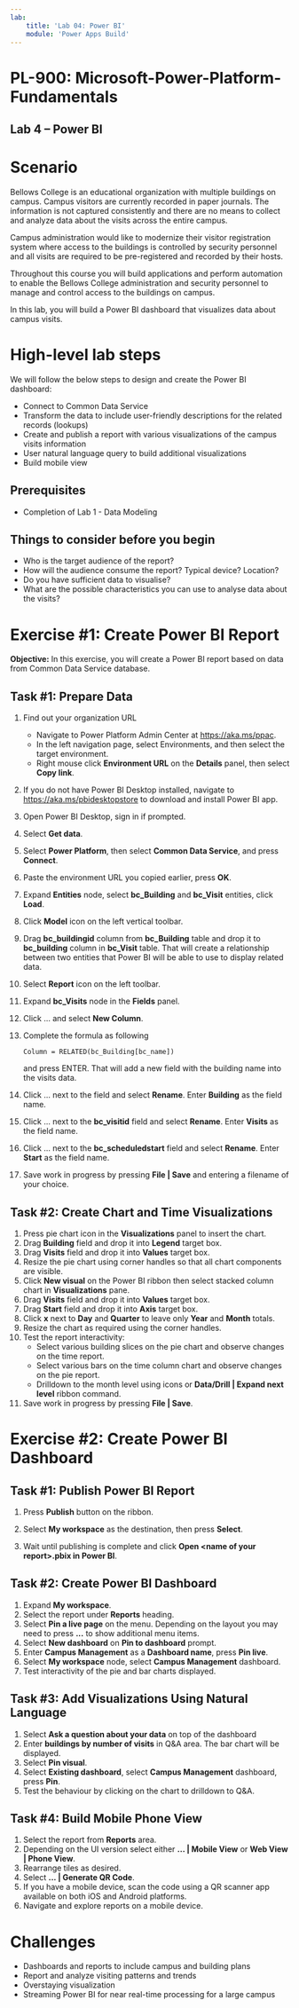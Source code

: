 ```yaml
---
lab:
    title: 'Lab 04: Power BI'
    module: 'Power Apps Build'
---
```


# PL-900: Microsoft-Power-Platform-Fundamentals
## Lab 4 – Power BI

Scenario
========

Bellows College is an educational organization with multiple buildings on campus. Campus visitors are currently recorded in paper journals. The information is not captured consistently and there are no means to collect and analyze data about the visits across the entire campus. 

Campus administration would like to modernize their visitor registration system where access to the buildings is controlled by security personnel and all visits are required to be pre-registered and recorded by their hosts.

Throughout this course you will build applications and perform automation to enable the Bellows College administration and security personnel to manage and control access to the buildings on campus. 

In this lab, you will build a Power BI dashboard that visualizes data about campus visits.

High-level lab steps
======================

We will follow the below steps to design and create the Power BI dashboard:

-   Connect to Common Data Service 
-   Transform the data to include user-friendly descriptions for the related records (lookups)
-    Create and publish a report with various visualizations of the campus visits information
-    User natural language query to build additional visualizations
-    Build mobile view


## Prerequisites

* Completion of Lab 1 - Data Modeling

Things to consider before you begin
-----------------------------------

-   Who is the target audience of the report?
-   How will the audience consume the report? Typical device? Location?
-   Do you have sufficient data to visualise?
-   What are the possible characteristics you can use to analyse data about the visits?

Exercise \#1: Create Power BI Report 
===============================

**Objective:** In this exercise, you will create a Power BI report based on data from Common Data Service database.

Task \#1: Prepare Data
---------------------------

1.  Find out your organization URL

    * Navigate to Power Platform Admin Center at https://aka.ms/ppac.
    * In the left navigation page, select Environments, and then select the target environment.
    * Right mouse click **Environment URL** on the **Details** panel, then select **Copy link**.
2. If you do not have Power BI Desktop installed, navigate to https://aka.ms/pbidesktopstore to download and install Power BI app.

3. Open Power BI Desktop, sign in if prompted.

4. Select **Get data**.

5. Select **Power Platform**, then select **Common Data Service**, and press **Connect**.

6. Paste the environment URL you copied earlier, press **OK**.

7. Expand **Entities** node, select **bc_Building** and **bc_Visit** entities, click **Load**.

8. Click **Model** icon on the left vertical toolbar.

9. Drag **bc_buildingid** column from **bc_Building** table and drop it to **bc_building** column in **bc_Visit** table. That will create a relationship between two entities that Power BI will be able to use to display related data.

10. Select **Report** icon on the left toolbar.

11. Expand **bc_Visits** node in the **Fields** panel.

12. Click ... and select **New Column**.

13. Complete the formula as following

    ```
    Column = RELATED(bc_Building[bc_name])
    ```

    and press ENTER. That will add a new field with the building name into the visits data.

14. Click ... next to the field and select **Rename**. Enter **Building** as the field name.

15. Click ... next to the **bc_visitid** field and select **Rename**. Enter **Visits** as the field name.

16. Click ... next to the **bc_scheduledstart** field and select **Rename**. Enter **Start** as the field name.

17. Save work in progress by pressing **File &#124; Save** and entering a filename of your choice.

## Task #2: Create Chart and Time Visualizations

1. Press pie chart icon in the **Visualizations** panel to insert the chart.
2. Drag **Building** field and drop it into **Legend** target box.
3. Drag **Visits** field and drop it into **Values** target box.
4. Resize the pie chart using corner handles so that all chart components are visible.
5. Click **New visual** on the Power BI ribbon then select stacked column chart in **Visualizations** pane. 
6. Drag **Visits** field and drop it into **Values** target box.
7. Drag **Start** field and drop it into **Axis** target box.
8. Click **x** next to **Day** and **Quarter** to leave only **Year** and **Month** totals.
9. Resize the chart as required using the corner handles.
10. Test the report interactivity:
    * Select various building slices on the pie chart and observe changes on the time report.
    * Select various bars on the time column chart and observe changes on the pie report.
    * Drilldown to the month level using icons or **Data/Drill &#124; Expand next level** ribbon command.
11. Save work in progress by pressing **File &#124; Save**.

Exercise #2: Create Power BI Dashboard
================================

## Task #1: Publish Power BI Report

1. Press **Publish** button on the ribbon.

2. Select **My workspace** as the destination, then press **Select**.

3. Wait until publishing is complete and click **Open \<name of your report\>.pbix in Power BI**.

## Task #2: Create Power BI Dashboard

1. Expand **My workspace**.
2. Select the report under **Reports** heading.
3. Select **Pin a live page** on the menu. Depending on the layout you may need to press **...** to show additional menu items.
4. Select **New dashboard** on **Pin to dashboard** prompt.
5. Enter **Campus Management** as a **Dashboard name**, press **Pin live**.
6. Select **My workspace** node, select **Campus Management** dashboard.
7. Test interactivity of the pie and bar charts displayed.

## Task #3: Add Visualizations Using Natural Language

1. Select **Ask a question about your data** on top of the dashboard
2. Enter **buildings by number of visits** in Q&A area. The bar chart will be displayed.
3. Select **Pin visual**.
4. Select **Existing dashboard**, select **Campus Management** dashboard, press **Pin**.
5. Test the behaviour by clicking on the chart to drilldown to Q&A.

## Task #4: Build Mobile Phone View

1. Select the report from **Reports** area.
2. Depending on the UI version select either **... &#124; Mobile View** or  **Web View &#124; Phone View**.
3. Rearrange tiles as desired.
4. Select **... &#124; Generate QR Code**.
5. If you have a mobile device, scan the code using a QR scanner app available on both iOS and Android platforms.
6. Navigate and explore reports on a mobile device.

# Challenges

* Dashboards and reports to include campus and building plans
* Report and analyze visiting patterns and trends
* Overstaying visualization
* Streaming Power BI for near real-time processing for a large campus 